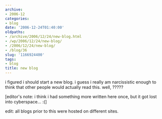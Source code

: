 ```yaml
---
archive:
- 2006-12
categories:
- blog
date: '2006-12-24T01:40:00'
oldpaths:
- /archive/2006/12/24/new-blog.html
- /wp/2006/12/24/new-blog/
- /2006/12/24/new-blog/
- /blog/36
slug: '1166924400'
tags:
- blog
title: new blog
---
```


i figured i should start a new blog. i guess i really am narcissistic
enough to think that other people would actually read this. well, ?????

\[editor's note: i think i had something more written here once, but it
got lost into cyberspace... :(\]

edit: all blogs prior to this were hosted on different sites.

